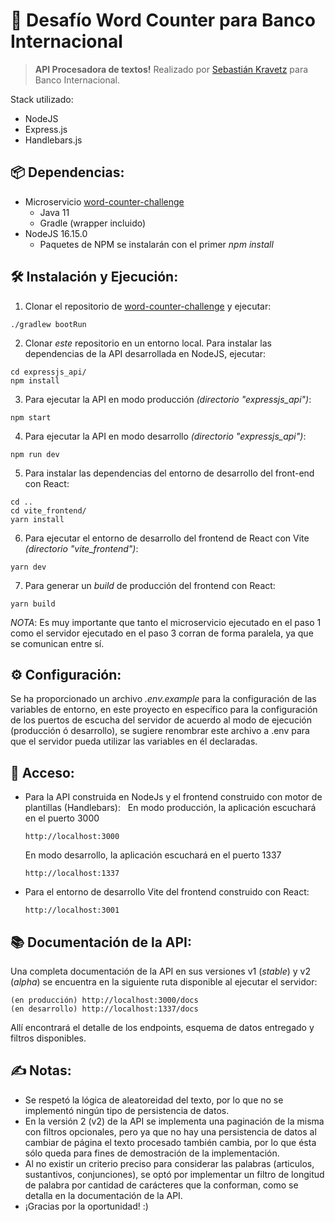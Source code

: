 # 🚀 Desafío Word Counter para Banco Internacional

> **API Procesadora de textos!**
> Realizado por [Sebastián Kravetz](mailto:sebastiankravetz@icloud.com) para Banco Internacional.

Stack utilizado:

- NodeJS
- Express.js
- Handlebars.js

## 📦 Dependencias:

- Microservicio [word-counter-challenge](https://github.com/bi-lriveros/word-counter-challenge/)
  - Java 11
  - Gradle (wrapper incluido)
- NodeJS 16.15.0
  - Paquetes de NPM se instalarán con el primer _npm install_

## 🛠 Instalación y Ejecución:

1. Clonar el repositorio de [word-counter-challenge](https://github.com/bi-lriveros/word-counter-challenge/) y ejecutar:

```
./gradlew bootRun
```

2. Clonar _este_ repositorio en un entorno local. Para instalar las dependencias de la API desarrollada en NodeJS, ejecutar:

```
cd expressjs_api/
npm install
```

3. Para ejecutar la API en modo producción _(directorio "expressjs_api")_:

```
npm start
```

4. Para ejecutar la API en modo desarrollo _(directorio "expressjs_api")_:

```
npm run dev
```

5. Para instalar las dependencias del entorno de desarrollo del front-end con React:

```
cd ..
cd vite_frontend/
yarn install
```

6. Para ejecutar el entorno de desarrollo del frontend de React con Vite _(directorio "vite_frontend")_:

```
yarn dev
```

7. Para generar un _build_ de producción del frontend con React:

```
yarn build
```

_NOTA_: Es muy importante que tanto el microservicio ejecutado en el paso 1 como el servidor ejecutado en el paso 3 corran de forma paralela, ya que se comunican entre sí.

## ⚙️ Configuración:

Se ha proporcionado un archivo _.env.example_ para la configuración de las variables de entorno, en este proyecto en específico para la configuración de los puertos de escucha del servidor de acuerdo al modo de ejecución (producción ó desarrollo), se sugiere renombrar este archivo a .env para que el servidor pueda utilizar las variables en él declaradas.

## 🔐 Acceso:

- Para la API construida en NodeJs y el frontend construido con motor de plantillas (Handlebars):
  &nbsp;
  En modo producción, la aplicación escuchará en el puerto 3000

  ```
  http://localhost:3000
  ```

  En modo desarrollo, la aplicación escuchará en el puerto 1337

  ```
  http://localhost:1337
  ```

- Para el entorno de desarrollo Vite del frontend construido con React:
  &nbsp;
  ```
  http://localhost:3001
  ```

## 📚 Documentación de la API:

Una completa documentación de la API en sus versiones v1 (_stable_) y v2 (_alpha_) se encuentra en la siguiente ruta disponible al ejecutar el servidor:

```
(en producción) http://localhost:3000/docs
(en desarrollo) http://localhost:1337/docs
```

Allí encontrará el detalle de los endpoints, esquema de datos entregado y filtros disponibles.

## ✍️ Notas:

- Se respetó la lógica de aleatoreidad del texto, por lo que no se implementó ningún tipo de persistencia de datos.
- En la versión 2 (v2) de la API se implementa una paginación de la misma con filtros opcionales, pero ya que no hay una persistencia de datos al cambiar de página el texto procesado también cambia, por lo que ésta sólo queda para fines de demostración de la implementación.
- Al no existir un criterio preciso para considerar las palabras (articulos, sustantivos, conjunciones), se optó por implementar un filtro de longitud de palabra por cantidad de carácteres que la conforman, como se detalla en la documentación de la API.
- ¡Gracias por la oportunidad! :)
